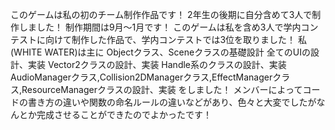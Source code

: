 このゲームは私の初のチーム制作作品です！
2年生の後期に自分含めて3人で制作しました！
制作期間は9月～1月です！
このゲームは私を含め3人で学内コンテストに向けて制作した作品で、学内コンテストでは3位を取りました！
私(WHITE WATER)は主に
Objectクラス、Sceneクラスの基礎設計
全てのUIの設計、実装
Vector2クラスの設計、実装
Handle系のクラスの設計、実装
AudioManagerクラス,Collision2DManagerクラス,EffectManagerクラス,ResourceManagerクラスの設計、実装
をしました！
メンバーによってコードの書き方の違いや関数の命名ルールの違いなどがあり、色々と大変でしたがなんとか完成させることができたのでよかったです！
